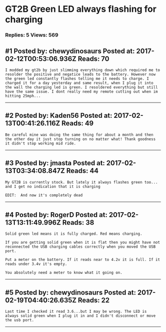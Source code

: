 # GT2B Green LED always flashing for charging

### Replies: 5 Views: 569

## \#1 Posted by: chewydinosaurs Posted at: 2017-02-12T00:53:06.936Z Reads: 70

```
I modded my gt2b by just slimming everything down which required me to resolder the positive and negatice leads to the battery. However now the green led constantly flashes telling me it needs to charge. I charged it for a day yesterday and same result, when I plug it into the wall the charging led is green. I resoldered everything but still have the same issue. I dont really need my remote cutting out when im hitting 25mph...
```

---
## \#2 Posted by: Kaden56 Posted at: 2017-02-13T00:41:26.116Z Reads: 49

```
Be careful mine was doing the same thing for about a month and then the other day it just stop turning on no matter what! Thank goodness it didn't stop working mid ride.
```

---
## \#3 Posted by: jmasta Posted at: 2017-02-13T03:34:08.847Z Reads: 44

```
My GT2B is currently stock. But lately it always flashes green too...  and I get no indication that it is charging

EDIT:  And now it's completely dead
```

---
## \#4 Posted by: RogerD Posted at: 2017-02-13T13:11:49.996Z Reads: 38

```
Solid green led means it is fully charged. Red means charging.

If you are getting solid green when it is flat then you might have not reconnected the USB charging cables correctly when you moved the USB port.

Put a meter on the battery. If it reads near to 4.2v it is full. If it reads under 3.4v it's empty.

You absolutely need a meter to know what it going on.
```

---
## \#5 Posted by: chewydinosaurs Posted at: 2017-02-19T04:40:26.635Z Reads: 22

```
Last time I checked it read 3.6...but I may be wrong. The LED is always solid green when I plug it in and I didn't disconnect or move the usb port.
```

---
